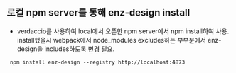 ## 로컬 npm server를 통해 enz-design install

- verdaccio를 사용하여 local에서 오픈한 npm server에서 npm install하여 사용. install했을시 webpack에서 node_modules excludes하는 부부분에서 enz-design을 includes하도록 변경 필요.

```
 npm install enz-design --registry http://localhost:4873
```